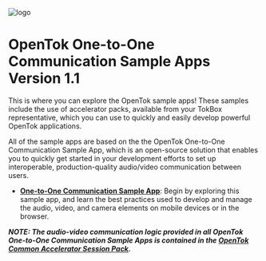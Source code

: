 ![logo](./tokbox-logo.png)

# OpenTok One-to-One Communication Sample Apps<br/>Version 1.1

This is where you can explore the OpenTok sample apps! These samples include the use of accelerator packs, available from your TokBox representative, which you can use to quickly and easily develop powerful OpenTok applications. 

All of the sample apps are based on the the OpenTok One-to-One Communication Sample App, which is an open-source solution that enables you to quickly get started in your development efforts to set up interoperable, production-quality audio/video communication between users. 

  - **[One-to-One Communication Sample App](./one-to-one-sample-app)**: Begin by exploring this sample app, and learn the best practices used to develop and manage the audio, video, and camera elements on mobile devices or in the browser. 

_**NOTE: The audio-video communication logic provided in all OpenTok One-to-One Communication Sample Apps is contained in the [OpenTok Common Accelerator Session Pack](https://github.com/opentok/acc-pack-common).**_



